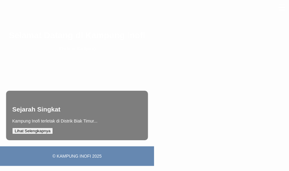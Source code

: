 
<html lang="id">
<head>
  <meta charset="UTF-8">
  <meta name="viewport" content="width=device-width, initial-scale=1.0">
  <title>KAMPUNG INOFI</title>
  <style>
    @keyframes waveIn {
      0% {
        opacity: 0;
        transform: translateY(30px);
        clip-path: polygon(0 100%, 10% 90%, 20% 100%, 30% 90%, 40% 100%, 50% 90%, 60% 100%, 70% 90%, 80% 100%, 90% 90%, 100% 100%);
      }
      100% {
        opacity: 1;
        transform: translateY(0);
        clip-path: polygon(0 0, 100% 0, 100% 100%, 0% 100%);
      }
    }

    .wave-in { animation: waveIn 1s ease forwards; }

    body {
      font-family: Arial, sans-serif;
      margin: 0;
      padding: 0;
      background-image: url('https://images.unsplash.com/photo-1507525428034-b723cf961d3e');
      background-size: cover;
      background-position: center;
      background-attachment: fixed;
      color: white;
      overflow-x: hidden;
    }

    header {
      background-image: url('https://images.unsplash.com/photo-1501785888041-af3ef285b470');
      background-size: cover;
      background-position: center;
      padding: 60px 20px;
      text-align: center;
      color: white;
      position: relative;
    }

    header::before {
      content: "";
      position: absolute;
      top: 0; left: 0;
      width: 100%;
      height: 100%;
      background-color: rgba(0, 0, 0, 0.5);
      z-index: 1;
    }

    header h1, header p { position: relative; z-index: 2; }

    .menu-button {
      position: absolute;
      top: 20px;
      right: 20px;
      z-index: 3;
      font-size: 28px;
      background: none;
      border: none;
      color: white;
      cursor: pointer;
    }

    .side-menu {
      height: 100%;
      width: 0;
      position: fixed;
      top: 0; right: 0;
      background-color: rgba(77, 225, 255, 0.95);
      overflow-x: hidden;
      transition: 0.3s;
      padding-top: 60px;
      z-index: 10;
    }

    .side-menu a {
      display: block;
      padding: 14px 24px;
      text-decoration: none;
      color: white;
      font-size: 18px;
    }

    .side-menu a:hover { background-color: #69d2fecc; }

    .close-btn {
      position: absolute;
      top: 20px;
      right: 20px;
      font-size: 30px;
      cursor: pointer;
      color: white;
    }

    .slide-section {
      display: none;
      background-color: rgba(0, 0, 0, 0.5);
      margin: 20px;
      padding: 20px;
      border-radius: 10px;
    }

    .slide-section.active { display: block; }

    footer {
      background-color: #426c9fcc;
      color: white;
      text-align: center;
      padding: 10px;
    }

    /* Struktur organisasi */
    .org-chart {
      display: flex;
      flex-direction: column;
      align-items: center;
      gap: 10px;
      margin-top: 20px;
      color: white;
    }

    .org-box {
      background-color: rgba(66, 108, 159, 0.85);
      padding: 10px 15px;
      border-radius: 10px;
      min-width: 160px;
      text-align: center;
      font-weight: bold;
      box-shadow: 2px 2px 5px rgba(0,0,0,0.3);
    }

    .org-line { width: 2px; height: 20px; background-color: white; }

    .org-group {
      display: flex;
      justify-content: center;
      gap: 15px;
      flex-wrap: wrap;
    }

    .org-subgroup {
      display: flex;
      justify-content: center;
      flex-wrap: wrap;
      gap: 10px;
      margin-top: 10px;
    }
  </style>
</head>

<body>

<!-- Tombol menu -->
<button class="menu-button" onclick="openMenu()">☰</button>

<!-- Side menu -->
<div id="sideMenu" class="side-menu">
  <span class="close-btn" onclick="closeMenu()">&times;</span>
  <a href="#" onclick="showSection('sejarah-singkat')">Sejarah Singkat</a>
  <a href="#" onclick="showSection('struktur-pemerintahan')">Struktur Pemerintahan</a>
  <a href="#" onclick="showSection('lokasi dan wilayah')">Lokasi dan wilayah</a>
  <a href="#" onclick="showSection('objek')">Objek Wisata</a>
  <a href="#" onclick="showSection('profil-data-kampung')">Profil Data Kampung</a>
</div>

<header>
  <h1>Selamat Datang di Kampung Inofi</h1>
  <p>Informasi  Kampung</p>
</header>

<section id="sejarah-singkat" class="slide-section active">
  <h2>Sejarah Singkat</h2>
  <p>Kampung Inofi terletak di Distrik Biak Timur...</p>
  <button onclick="toggleSlide('profil-lanjutan')">Lihat Selengkapnya</button>
  <div id="profil-lanjutan" style="display: none; margin-top: 15px;" class="wave-in">
    <h3>Sejarah Singkat Terbentuknya Kampung Inofi</h3>
    <p style="text-align: justify;">
      Kampung Inof sebelum terbentuk menjadi kampung definitif, mulanya adalah Dusun II dari Kampung Bindusi. Jadi, Inof pada awalnya adalah bagian dari Kampung Bindusi di Distrik Biak Timur, Kabupaten Biak Numfor. Pada tahun 1990 sampai 2011, jumlah penduduk Kampung Bindusi meningkat signifikan, namun pembangunan tidak dirasakan secara merata, terutama di Dusun II (Inof).
    </p>
    <p style="text-align: justify;">
      Dengan dasar tersebut, Saudara <strong>Edmon Dimara, S.Sos</strong> menggagas pemekaran kampung dan mengajak masyarakat untuk mengusulkan pemekaran kampung kepada pemerintah daerah. Masyarakat merespons positif, dan Edmon membentuk <strong>Tim Kecil</strong> bernama <em>Tim Sembilan</em> untuk mengurus pemekaran.
    </p>

    <h4 style="margin-top: 15px;">Anggota Tim Sembilan:</h4>
    <table style="width:100%; border-collapse: collapse; color: white;">
      <thead>
        <tr style="background-color: #426c9f;">
          <th style="padding: 8px; border: 1px solid #ccc;">No</th>
          <th style="padding: 8px; border: 1px solid #ccc;">Nama</th>
          <th style="padding: 8px; border: 1px solid #ccc;">Jabatan</th>
          <th style="padding: 8px; border: 1px solid #ccc;">Perwakilan</th>
        </tr>
      </thead>
      <tbody>
        <tr><td>1</td><td>Edmon Dimara, S.Sos</td><td>Ketua</td><td>-</td></tr>
        <tr><td>2</td><td>Lamek N. Inggamer</td><td>Sekretaris</td><td>-</td></tr>
        <tr><td>3</td><td>Dominggus Inggamer</td><td>Anggota</td><td>Marga Inggamer</td></tr>
        <tr><td>4</td><td>Yohanis Ronsumbre</td><td>Anggota</td><td>Marga Ronsumbre</td></tr>
        <tr><td>5</td><td>Albertus Manggombo</td><td>Anggota</td><td>Marga Manggombo</td></tr>
        <tr><td>6</td><td>Lodwik Dimara</td><td>Anggota</td><td>Marga Dimara</td></tr>
        <tr><td>7</td><td>Dance Dimara</td><td>Anggota</td><td>Tokoh Masyarakat</td></tr>
        <tr><td>8</td><td>Marthen L.S. Parorrongan</td><td>Anggota</td><td>Tokoh Agama</td></tr>
        <tr><td>9</td><td>Elisabeth Obabur</td><td>Anggota</td><td>Tokoh Perempuan</td></tr>
      </tbody>
    </table>

    <p style="text-align: justify; margin-top: 15px;">
      Tim ini mulai menyiapkan administrasi penting untuk mengusulkan pemekaran. Tahun 1997 mereka mengirim surat ke Kepala Kampung Bindusi, Bapak Matheus Kurni (alm), yang merespons positif. Kepala Kampung ikut membantu proses surat menyurat kepada pemerintah Biak Numfor.
    </p>

    <p style="text-align: justify;">
      Hasilnya, pada akhir 1998, DPRD Biak Numfor menetapkan Inof sebagai <strong>Kampung Pilot Proyek</strong>. Pada September 1999, Kepala Distrik Biak Timur <strong>Agus Filma, S.Sos</strong> meresmikan Inof sebagai kampung persiapan dan menunjuk <strong>Paulus Dimara, S.IP</strong> sebagai pelaksana tugas administratif.
    </p>

    <p style="text-align: justify;">
      Tahun 2012, Bupati Biak Numfor <strong>Yusuf Maryen</strong> menetapkan 60 kampung pemekaran termasuk Inof, dan menunjuk pejabat serta kaur pemerintahan untuk pelayanan masyarakat. Tahun 2014 kampung ini masuk dalam agenda pemilihan kepala kampung definitif, dan pada Maret 2015, <strong>Michael Ronsumbre</strong> terpilih menjadi kepala kampung pertama.
    </p>

    <p style="text-align: justify;">
      Nama awal kampung ini adalah “<strong>Inof</strong>”, namun pada surat resmi Kementerian Dalam Negeri tahun 2018, mengalami perubahan menjadi “<strong>Inofi</strong>” dengan penambahan huruf “i”.
    </p>

    <p style="text-align: center; font-style: italic; font-size: 14px; color: #ccc; margin-top: 20px;">
      Sumber: Lamek N. Inggamer – Sekretaris Tim IX<br>
    </p>
  </div>
</section>

<section id="struktur-pemerintahan" class="slide-section">
  <h2>Struktur Pemerintahan</h2>
  <ul>
    <li>Pj Kepala Kampung:Markus yarangga S.IP </li>
    <li>Sekretaris: Lamek N. Inggamer</li>
  </ul>
  <button onclick="toggleSlide('struktur-lanjutan')">Lihat Selengkapnya</button>

  <div id="struktur-lanjutan" style="display: none; margin-top: 15px;" class="wave-in">
    <h3 style="text-align:center;">Struktur Pemerintahan Kampung Inofi</h3>

    <div class="org-chart">
      <!-- Kepala Distrik -->
      <div class="org-box">Kepala Distrik</div>
      <div class="org-line"></div>

      <!-- Kepala Kampung dan Bamuskam sejajar -->
      <div style="display: flex; flex-direction: column; align-items: center;">
        <!-- Garis vertikal dari Kepala Distrik -->
        <div class="org-line"></div>
        <!-- Kotak sejajar + garis horizontal -->
        <div style="display: flex; align-items: center; justify-content: center;">
          <div class="org-box">Bamuskam</div>
          <div style="width: 40px; height: 2px; background-color: white;"></div>
          <div class="org-box">Kepala kampung</div>
        </div>
      </div>

      <!-- Garis ke Sekretaris -->
      <div class="org-line"></div>
      <div class="org-box">Sekretaris</div>
      <div class="org-line"></div>

      <!-- Garis ke Kaur -->
      <div class="org-line"></div>
      <div style="display: flex; flex-direction: column; align-items: center;">
        <div class="org-line"></div>
        <div style="display: flex; align-items: center; justify-content: center; flex-wrap: wrap; gap: 15px;">
          <div class="org-box">Kaur. Kesra</div>
          <div class="org-box">Kaur. Administrasi</div>
          <div class="org-box">Kaur. Keuangan</div>
          <div class="org-box">Kaur. Umum</div>
          <div class="org-box">Kaur. Pembangunan</div>
          <div class="org-box">Kaur. Pemerintah</div>
        </div>
      </div>

      <!-- Garis ke RW -->
      <div class="org-line"></div>
      <div style="display: flex; flex-direction: column; align-items: center;">
        <div class="org-line"></div>
        <div style="display: flex; align-items: center; justify-content: center; gap: 15px;">
          <div class="org-box">Ketua RW 01</div>
          <div class="org-box">Ketua RW 02</div>
        </div>
      </div>

      <!-- Garis ke RT -->
      <div class="org-line"></div>
      <div style="display: flex; flex-direction: column; align-items: center;">
        <div class="org-line"></div>
        <div style="display: flex; align-items: center; justify-content: center; gap: 10px; flex-wrap: wrap;">
          <div class="org-box">Ketua RT 01</div>
          <div class="org-box">Ketua RT 02</div>
          <div class="org-box">Ketua RT 03</div>
          <div class="org-box">Ketua RT 04</div>
        </div>
      </div>

    </div>

    <p style="font-style: italic; font-size: 14px; color: #ccc; text-align: center; margin-top: 15px;">
      *Struktur ini berdasarkan dokumen resmi Pemerintahan Kampung Inofi.
    </p>
  </div>
</section>

<section id="lokasi dan wilayah" class="slide-section">
  <h2>Lokasi dan Wilayah</h2>
  <p>Kampung Inofi terletak di distrik biak timur kabupaten biak numfor, dibagian timur berbatasan dengan kampung soryar,
     di bagian barat berbatasan dengan kampung bindusi, di bagian utara berbatasan dengan laut dan sebelah selatan berbatasan dengan kampung insumarires.
</p>

  <div class="lokasi-wilayah-container">
    <!-- Peta Batas Wilayah -->
    <div class="lokasi-wilayah">
      <img src="peta_batas_wilayah.jpg" alt="Batas Kampung Inofi" class="wave-in">
      <p>Ikon batas wilayah Kampung Inofi.</p>
    </div>

    <!-- Peta Administrasi -->
    <div class="lokasi-wilayah">
      <img src="peta_administrasi.jpg" alt="Peta Administrasi Kampung Inofi" class="wave-in">
      <p>Peta Administrasi Kampung Inofi (Distrik Biak Timur).</p>
    </div>
  </div>
</section>

<style>
  .lokasi-wilayah-container {
    display: flex;
    gap: 20px;
    justify-content: center;
    flex-wrap: wrap; /* biar rapi di layar kecil */
  }
  .lokasi-wilayah {
    flex: 1 1 400px;
    text-align: center;
    background-color: rgba(0,0,0,0.4);
    padding: 15px;
    border-radius: 10px;
  }
  .lokasi-wilayah img {
    max-width: 100%;
    border-radius: 10px;
    box-shadow: 0 2px 6px rgba(0,0,0,0.5);
    display: block;
    margin: 0 auto 10px;
  }
</style>
<section id="objek" class="slide-section">
  <h2>Objek Wisata</h2>
  <ul class="objek-wisata">
    <li>
      <figure style="margin:0;">
        <img src="segara_indah.webp" alt="Pantai" style="width: 4in; height: 4in; border-radius: 10px;">
        <figcaption style="color: white; margin-top: 8px;">Pemandangan pantai Segara Indah</figcaption>
      </figure>
    </li>
    <li>
      <figure style="margin:0;">
        <img src="tugu_karang.jpg" alt="Tugu Terumbu Karang" style="width: 4in; height: 4in; border-radius: 10px;">
        <figcaption style="color: white; margin-top: 8px;">TUGU TERUMBU KARANG</figcaption>
      </figure>
    </li>
  </ul>
</section>

<style>
  .objek-wisata {
    list-style: none;
    display: flex;
    gap: 20px; /* jarak antar gambar */
    flex-wrap: wrap; /* supaya tetap rapi di layar kecil */
    padding: 0;
    justify-content: center; /* posisi rata tengah */
  }

  .objek-wisata li {
    background-color: rgba(0,0,0,0.4);
    padding: 10px;
    border-radius: 10px;
    text-align: center;
    flex: 1 1 300px; /* agar responsif */
    max-width: 420px; /* batasi ukuran maksimal */
  }

  .objek-wisata img {
    width: 100%;
    height: auto;
    border-radius: 10px;
  }
</style>



<section id="profil-data-kampung" class="slide-section">

  <h2>Profil Data Kampung Inofi</h2>
  <table style="width:100%; border-collapse: collapse; background-color: rgba(66, 108, 159, 0.8); color: white;">
    <thead>
      <tr style="background-color: #2f5b8a;">
        <th style="padding: 8px; border: 1px solid #ccc;">No</th>
        <th style="padding: 8px; border: 1px solid #ccc;">Data</th>
        <th style="padding: 8px; border: 1px solid #ccc;">Keterangan</th>
      </tr>
    </thead>
    <tbody>
      <tr>
        <td style="padding: 8px; border: 1px solid #ccc;">1</td>
        <td style="padding: 8px; border: 1px solid #ccc;">Nama Kampung</td>
        <td style="padding: 8px; border: 1px solid #ccc;">Inofi</td>
      </tr>
      <tr>
        <td style="padding: 8px; border: 1px solid #ccc;">2</td>
        <td style="padding: 8px; border: 1px solid #ccc;">Distrik</td>
        <td style="padding: 8px; border: 1px solid #ccc;">Biak Timur</td>
      </tr>
      <tr>
        <td style="padding: 8px; border: 1px solid #ccc;">3</td>
        <td style="padding: 8px; border: 1px solid #ccc;">Kabupaten</td>
        <td style="padding: 8px; border: 1px solid #ccc;">Biak Numfor</td>
      </tr>
      <tr>
        <td style="padding: 8px; border: 1px solid #ccc;">4</td>
        <td style="padding: 8px; border: 1px solid #ccc;">Provinsi</td>
        <td style="padding: 8px; border: 1px solid #ccc;">Papua</td>
      </tr>
      <tr>
        <td style="padding: 8px; border: 1px solid #ccc;">5</td>
        <td style="padding: 8px; border: 1px solid #ccc;">Jumlah Penduduk</td>
        <td style="padding: 8px; border: 1px solid #ccc;">± 243</td>
      </tr>
      <tr>
        <td style="padding: 8px; border: 1px solid #ccc;">6</td>
        <td style="padding: 8px; border: 1px solid #ccc;">Luas Wilayah</td>
        <td style="padding: 8px; border: 1px solid #ccc;">± 1.125.000 km²</td>
      </tr>
      <tr>
        <td style="padding: 8px; border: 1px solid #ccc;">7</td>
        <td style="padding: 8px; border: 1px solid #ccc;">Mata Pencaharian</td>
        <td style="padding: 8px; border: 1px solid #ccc;">Nelayan, Petani, Pedagang</td>
      </tr>
    </tbody>
  </table>

  <p style="text-align:center; font-style: italic; color: #ccc; margin-top: 10px;">
    *Data ini bersifat sementara dan dapat berubah sesuai perkembangan kampung.
  </p>
</section>

<footer>
  <p>&copy; KAMPUNG INOFI 2025</p>
</footer>

<script>
  function toggleSlide(id) {
    var slide = document.getElementById(id);
    if (!slide) return;
    if (slide.style.display === "none") {
      slide.style.display = "block";
      slide.classList.remove("wave-in");
      void slide.offsetWidth;
      slide.classList.add("wave-in");
    } else {
      slide.style.display = "none";
    }
  }

  function openMenu() { document.getElementById("sideMenu").style.width = "250px"; }
  function closeMenu() { document.getElementById("sideMenu").style.width = "0"; }

  function showSection(id) {
    var sections = document.querySelectorAll('.slide-section');
    sections.forEach(function(sec) { sec.classList.remove('active'); });

    var activeSection = document.getElementById(id);
    if (activeSection) {
      activeSection.classList.add('active');
      activeSection.classList.remove("wave-in");
      void activeSection.offsetWidth;
      activeSection.classList.add("wave-in");
    }
    closeMenu();
  }
</script>

</body>
</html>
